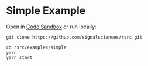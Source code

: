 # Simple Example

Open in [Code
Sandbox](https://codesandbox.io/s/github/signalsciences/rsrc/tree/main/examples/simple)
or run locally:

```
git clone https://github.com/signalsciences/rsrc.git

cd rsrc/examples/simple
yarn
yarn start
```

